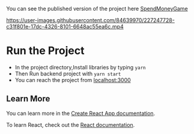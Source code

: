 You can see the published version of the project here [SpendMoneyGame](https://spendmoneygame.netlify.app/)

https://user-images.githubusercontent.com/84639970/227247728-c31f801e-17dc-4326-8101-6648ac55ea6c.mp4

# Run the Project
- In the project directory,Install libraries by typing `yarn`
- Then Run backend project with `yarn start`
- You can reach the project from [localhost:3000](http://localhost:3000/)

## Learn More

You can learn more in the [Create React App documentation](https://facebook.github.io/create-react-app/docs/getting-started).

To learn React, check out the [React documentation](https://reactjs.org/).
